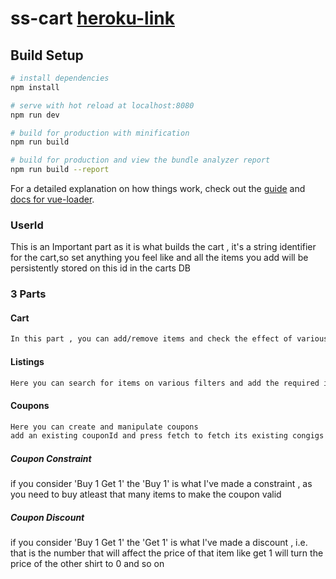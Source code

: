 # ss-cart [heroku-link](https://shubham-ss.herokuapp.com/)

> 

## Build Setup

``` bash
# install dependencies
npm install

# serve with hot reload at localhost:8080
npm run dev

# build for production with minification
npm run build

# build for production and view the bundle analyzer report
npm run build --report
```

For a detailed explanation on how things work, check out the [guide](http://vuejs-templates.github.io/webpack/) and [docs for vue-loader](http://vuejs.github.io/vue-loader).

### UserId
This is an Important part as it is what builds the cart , it's a string identifier for the cart,so set anything you feel like
and all the items you add will be persistently stored on this id in the carts DB

### 3 Parts

#### Cart
``` bash
In this part , you can add/remove items and check the effect of various coupons on the current cart
```

#### Listings
``` bash
Here you can search for items on various filters and add the required items to the cart by pressing the yellow button
```

#### Coupons
``` bash
Here you can create and manipulate coupons 
add an existing couponId and press fetch to fetch its existing congigs
```
##### Coupon Constraint
  
  if you consider 'Buy 1 Get 1'  the 'Buy 1' is what I've made a constraint , as you need to buy atleast that many items to make the coupon valid

##### Coupon Discount
  
  if you consider 'Buy 1 Get 1'  the 'Get 1' is what I've made a discount , i.e. that is the number that will affect the price of that item like get 1 will turn the price of the other shirt to 0 and so on
    
